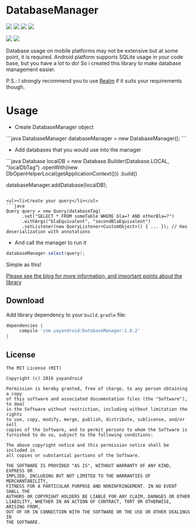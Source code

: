 # DatabaseManager

<a href="http://developer.android.com/index.html" target="_blank"><img src="https://img.shields.io/badge/platform-android-green.svg"/></a> <a href="https://android-arsenal.com/api?level=14" target="_blank"><img src="https://img.shields.io/badge/API-14%2B-green.svg?style=flat"/></a> <a href="http://opensource.org/licenses/MIT" target="_blank"><img src="https://img.shields.io/badge/License-MIT-blue.svg?style=flat"/></a> <a href="http://search.maven.org/#search%7Cga%7C1%7CDatabaseManager" target="_blank"><img src="https://img.shields.io/maven-central/v/com.yayandroid/DatabaseManager.svg"/></a>

<a href="http://www.methodscount.com/?lib=com.yayandroid%3ADatabaseManager%3A1.0.0" target="_blank"><img src="https://img.shields.io/badge/Methods count-139-e91e63.svg"></img></a> <a href="http://www.methodscount.com/?lib=com.yayandroid%3ADatabaseManager%3A1.0.0" target="_blank"><img src="https://img.shields.io/badge/Size-18 KB-e91e63.svg"></img></a>
 
Database usage on mobile platforms may not be extensive but at some point, it is required. Android platform supports SQLite usage in your code base, but you have a lot to do! So i created this library to make database management easier. 

P.S.: I strongly recommend you to use [Realm][1] if it suits your requirements though.
 
# Usage

<ul><li>Create DatabaseManager object</li></ul>
```java 
DatabaseManager databaseManager = new DatabaseManager();
```

<ul><li>Add databases that you would use into the manager</li></ul>
```java 
Database localDB = new Database.Builder(Database.LOCAL, "localDbTag")
                .openWith(new DbOpenHelperLocal(getApplicationContext()))
                .build()
                
databaseManager.addDatabase(localDB);
```

<ul><li>Create your query</li></ul>
```java 
Query query = new Query(databaseTag)
      .set("SELECT * FROM someTable WHERE bla=? AND otherBla=?")
      .withArgs("blaEquivalent", "secondBlaEquivalent")
      .setListener(new QueryListener<CustomObject>() { ... }); // Has deserialization with annotations
```

<ul><li>And call the manager to run it</li></ul>

```java 
databaseManager.select(query);
```
Simple as this!

[Please see the blog for more information, and important points about the library][2]

## Download
Add library dependency to your `build.gradle` file:

```groovy
dependencies {    
     compile 'com.yayandroid:DatabaseManager:1.0.2'
}
```

## License
```
The MIT License (MIT)

Copyright (c) 2016 yayandroid

Permission is hereby granted, free of charge, to any person obtaining a copy
of this software and associated documentation files (the "Software"), to deal
in the Software without restriction, including without limitation the rights
to use, copy, modify, merge, publish, distribute, sublicense, and/or sell
copies of the Software, and to permit persons to whom the Software is
furnished to do so, subject to the following conditions:

The above copyright notice and this permission notice shall be included in
all copies or substantial portions of the Software.

THE SOFTWARE IS PROVIDED "AS IS", WITHOUT WARRANTY OF ANY KIND, EXPRESS OR
IMPLIED, INCLUDING BUT NOT LIMITED TO THE WARRANTIES OF MERCHANTABILITY,
FITNESS FOR A PARTICULAR PURPOSE AND NONINFRINGEMENT. IN NO EVENT SHALL THE
AUTHORS OR COPYRIGHT HOLDERS BE LIABLE FOR ANY CLAIM, DAMAGES OR OTHER
LIABILITY, WHETHER IN AN ACTION OF CONTRACT, TORT OR OTHERWISE, ARISING FROM,
OUT OF OR IN CONNECTION WITH THE SOFTWARE OR THE USE OR OTHER DEALINGS IN
THE SOFTWARE.
```

[1]: https://github.com/realm/realm-java
[2]: http://yayandroid.com/2016/01/databasemanager/

